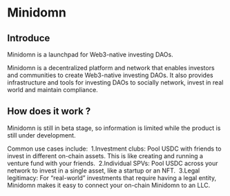 # Minidomn

## Introduce

Minidomn is a launchpad for Web3-native investing DAOs.

Minidomn is a decentralized platform and network that enables investors and communities to create Web3-native investing DAOs. It also provides infrastructure and tools for investing DAOs to socially network, invest in real world and maintain compliance.

## How does it work ?

Minidomn is still in beta stage, so information is limited while the product is still under development. 

Common use cases include: ‍
1.Investment clubs: Pool USDC with friends to invest in different on-chain assets. This is like creating and running a venture fund with your friends. ‍
2.Individual SPVs: Pool USDC across your network to invest in a single asset, like a startup or an NFT. ‍
3.Legal legitimacy: For “real-world” investments that require having a legal entity, Minidomn makes it easy to connect your on-chain Minidomn to an LLC. 

